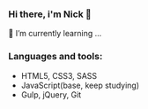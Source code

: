 ### Hi there, i'm Nick 👋
🌱 I’m currently learning ...

### Languages and tools:
- HTML5, CSS3, SASS
- JavaScript(base, keep studying)
- Gulp, jQuery, Git
<!--
**N06032020/N06032020** is a ✨ _special_ ✨ repository because its `README.md` (this file) appears on your GitHub profile.

Here are some ideas to get you started:

- 🔭 I’m currently working on ...
- 🌱 I’m currently learning ...
- 👯 I’m looking to collaborate on ...
- 🤔 I’m looking for help with ...
- 💬 Ask me about ...
- 📫 How to reach me: ...
- 😄 Pronouns: ...
- ⚡ Fun fact: ...
-->
